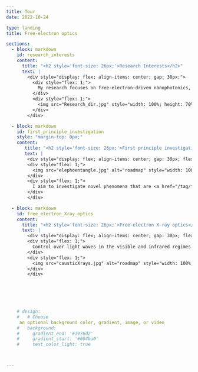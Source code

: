```yaml
---
title: Tour
date: 2022-10-24

type: landing
title: Free-electron optics

sections:
  - block: markdown
    id: research_interests
    content:
      title: "<h2 style='font-size: 26px;'>Research Interests</h2>"
      text: |
        <div style="display: flex; align-items: center; gap: 30px;">
          <div style="flex: 1;">
            My research focuses on free-electron-driven nanophotonics, including free-electron radiation and the interaction of free electrons with the near-field of light. I aim to develop mechanisms to enhance the coupling strength between free electrons and light, and deepen our understanding of quantum phenomena in this field. Beyond fundamental investigations, I strive to propose new applications that leverage advances in quantum materials and quantum technologies.
          </div>
          <div style="flex: 1;">
            <img src="Research_dir.jpg" style="width: 100%; height: 70%;"/>
          </div>
        </div>

  - block: markdown
    id: first_principle_investigation
    style: "margin-top: 0px;"
    content:
       title: "<h2 style='font-size: 26px;'>First principle investigation of free-electron quantum radiation</h2>"
       text: |
        <div style="display: flex; align-items: center; gap: 30px; flex-direction: row;">
        <div style="flex: 1;">
          <img src="elephoentangle.jpg" alt="roadmap" style="width: 100%; height: auto;">
        </div>
        <div style="flex: 1;">
          I aim to investigate novel phenomena that are <a href="/tag/fundamental-breakthrough/">beyond the current understanding</a> in the field of free-electron optics. Specifically, I am interested in exploring the radiation generated by quantum electrons. The quantum properties of free electrons have been extensively studied in the context of electron microscopy, particularly since Nobel Laureate <a href="https://en.wikipedia.org/wiki/Ahmed_Zewail">Ahmed Zewail's</a> pioneering research on the interaction between free electrons and the near-field of light in 2009. In the quantum regime, electrons display wave-like properties, such as coherence and phase, rather than behaving as discrete particles. The impact of these quantum properties on radiation remains incompletely understood, and I aim to leverage these aspects to generate <a href="/tag/free-electron-quantum-optics/">novel electron radiation phenomena</a> and revolutionize the next generation of compact light sources.
        </div>
        </div>

  - block: markdown
    id: free_electron_Xray_optics
    content:
      title: "<h2 style='font-size: 26px;'>Free-electron X-ray optics</h2>"
      text: |
        <div style="display: flex; align-items: center; gap: 30px; flex-direction: row;">
        <div style="flex: 1;">
          Control over light waves in the visible and infrared regimes is ubiquitous in a vast range of applications, and typically relies on widely available optical components. However, analogous optical elements for X-rays are usually inefficient and challenging to fabricate. We propose <a href="/tag/free-electron-x-ray-optics/">generating shaped X-rays</a> directly from free electrons interacting with nanomaterials. X-ray focused beam and Airy beams have been proposed, mediated by van der Waals heterostructures. Looking forward, we aim to develop novel schemes that help bypass the noted limitations of current X-ray optics technology.
        </div>
        <div style="flex: 1;">
          <img src="causticXrays.jpg" alt="roadmap" style="width: 100%; height: auto;">
        </div>
        </div>

  



      
    # design:
    #   # Choose
     an optional background color, gradient, image, or video
    #   background:
    #     gradient_end: '#1976d2'
    #     gradient_start: '#004ba0'
    #     text_color_light: true



---
```

